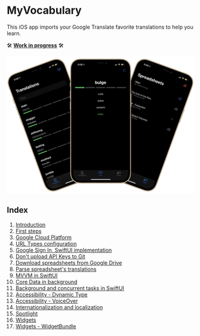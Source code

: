 # MyVocabulary

This iOS app imports your Google Translate favorite translations to help you learn.

🛠️ **[Work in progress](https://serg-ios.github.io/2021-03-06-my-vocabulary/)** 🛠️

<img src="screenshots/myvocabulary-thumbnail.jpg">

## Index

1. [Introduction](https://serg-ios.github.io/2021-03-06-my-vocabulary/#introduction)
2. [First steps](https://serg-ios.github.io/2021-03-06-my-vocabulary/#first-steps)
3. [Google Cloud Platform](https://serg-ios.github.io/2021-03-06-my-vocabulary/#google-cloud-platform)
4. [URL Types configuration](https://serg-ios.github.io/2021-03-06-my-vocabulary/#url-types-configuration)
5. [Google Sign In, SwiftUI implementation](https://serg-ios.github.io/2021-03-06-my-vocabulary/#google-sign-in-swiftui-implementation)
6. [Don't upload API Keys to Git](https://serg-ios.github.io/2021-03-06-my-vocabulary/#dont-upload-api-keys-to-git)
7. [Download spreadsheets from Google Drive](https://serg-ios.github.io/2021-03-06-my-vocabulary/#download-spreadsheets-from-google-drive)
8. [Parse spreadsheet's translations](https://serg-ios.github.io/2021-03-06-my-vocabulary/#parse-spreadsheets-translations)
9. [MVVM in SwiftUI](https://serg-ios.github.io/2021-03-06-my-vocabulary/#mvvm-in-swiftui)
10. [Core Data in background](https://serg-ios.github.io/2021-03-06-my-vocabulary/#core-data-in-background)
11. [Background and concurrent tasks in SwiftUI](https://serg-ios.github.io/2021-03-06-my-vocabulary/#background-and-concurrent-tasks-in-swiftui)
12. [Accessibility - Dynamic Type](https://serg-ios.github.io/2021-03-06-my-vocabulary/#accessibility)
13. [Accessibility - VoiceOver](https://serg-ios.github.io/2021-03-06-my-vocabulary/#voiceover)
14. [Internationalization and localization](https://serg-ios.github.io/2021-03-06-my-vocabulary/#internationalization-and-localization)
15. [Spotlight](https://serg-ios.github.io/2021-03-06-my-vocabulary/#spotlight)
17. [Widgets](https://serg-ios.github.io/2021-03-06-my-vocabulary/#widgets)
18. [Widgets - WidgetBundle](https://serg-ios.github.io/2021-03-06-my-vocabulary/#widgetbundle)
